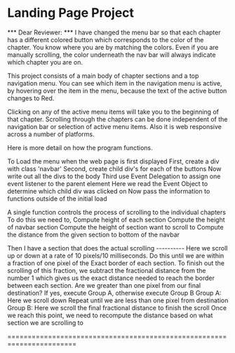 # Landing Page Project

*** Dear Reviewer: *** I have changed the menu bar so that each chapter has a different colored button which corresponds to the color of the chapter. You know where you are by matching the colors. Even if you are manually scrolling, the color underneath the nav bar will always indicate which chapter you are on.


This project consists of a main body of chapter sections and a top navigation menu. You can see which item in the navigation menu is active, by hovering over the item in the menu, because the text of the active button changes to Red.

Clicking on any of the active menu items will take you to the beginning of that chapter. Scrolling through the chapters can be done independent of the navigation bar or selection of active menu items. Also it is web responsive across a number of platforms. 

Here is more detail on how the program functions.

To Load the menu when the web page is first displayed 
      First, create a div with class 'navbar'
      Second, create child div's for each of the buttons 
      Now write out all the divs to the body 
      Third use Event Delegation to assign one event listener 
      to the parent element 
            Here we read the Event Object to determine which 
            child div was clicked on 
            Now pass the information to functions outside of the initial load

A single function controls the process of scrolling to the individual chapters
      To do this we need to,
            Compute height of each section 
            Compute the height of navbar section
            Compute the height of section want to scroll to 
            Compute the distance from the given section to bottom of the navbar

Then I have a section that does the actual scrolling ----------
       Here we scroll up or down at a rate of 10 pixels/10 milliseconds. 
       Do this until we are within a fraction of one pixel of the Exact 
       border of each section. To finish out the scrolling of this fraction, 
       we subtract the fractional distance from the number 1 which 
       gives us the exact distance needed to reach the border between
       each section. 
       Are we greater than one pixel from our final destination?
       If yes, execute Group A, otherwise execute Group B 
           Group A: Here we scroll down 
               Repeat until we are less than one pixel from destination 
           Group B: Here we scroll the final fractional distance to finish 
           the scroll
           Once we reach this point, we need to recompute the distance
           based on what section we are scrolling to 

=======================================================================







 


